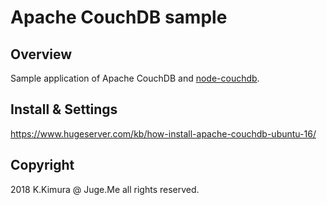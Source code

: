 # Apache CouchDB sample

## Overview

Sample application of Apache CouchDB and [node-couchdb](https://www.npmjs.com/package/node-couchdb).

## Install & Settings

https://www.hugeserver.com/kb/how-install-apache-couchdb-ubuntu-16/


## Copyright

2018 K.Kimura @ Juge.Me all rights reserved.
